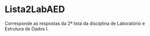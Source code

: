 # Lista2LabAED

Corresponde as respostas da 2ª lista da disciplina de Laboratório e Estrutura de Dados I.
